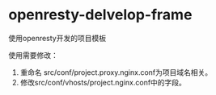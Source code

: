 # openresty-delvelop-frame
使用openresty开发的项目模板

使用需要修改：
1. 重命名 src/conf/project.proxy.nginx.conf为项目域名相关。
2. 修改src/conf/vhosts/project.nginx.conf中的字段。
